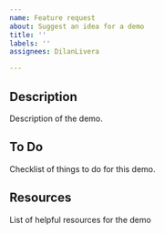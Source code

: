 ```yaml
---
name: Feature request
about: Suggest an idea for a demo
title: ''
labels: ''
assignees: DilanLivera

---
```


## Description

Description of the demo.

## To Do

Checklist of things to do for this demo.

## Resources

List of helpful resources for the demo
